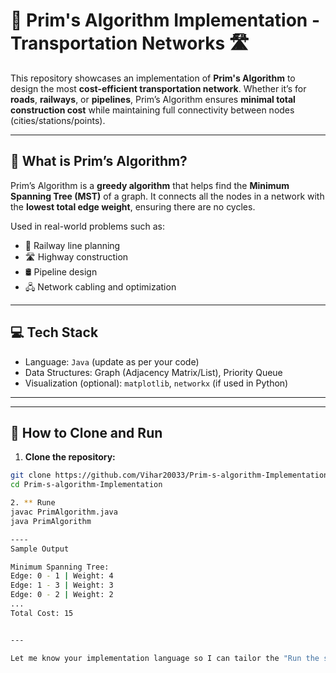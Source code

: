 # 🚦 Prim's Algorithm Implementation - Transportation Networks 🛣️

This repository showcases an implementation of **Prim's Algorithm** to design the most **cost-efficient transportation network**. Whether it’s for **roads**, **railways**, or **pipelines**, Prim’s Algorithm ensures **minimal total construction cost** while maintaining full connectivity between nodes (cities/stations/points).

---

## 📌 What is Prim’s Algorithm?

Prim’s Algorithm is a **greedy algorithm** that helps find the **Minimum Spanning Tree (MST)** of a graph. It connects all the nodes in a network with the **lowest total edge weight**, ensuring there are no cycles.

Used in real-world problems such as:
- 🚉 Railway line planning
- 🛣️ Highway construction
- 🛢️ Pipeline design
- 🖧 Network cabling and optimization

---

## 💻 Tech Stack

- Language: `Java` (update as per your code)
- Data Structures: Graph (Adjacency Matrix/List), Priority Queue
- Visualization (optional): `matplotlib`, `networkx` (if used in Python)

---

---

## 🚀 How to Clone and Run

1. **Clone the repository:**

```bash
git clone https://github.com/Vihar20033/Prim-s-algorithm-Implementation.git
cd Prim-s-algorithm-Implementation

2. ** Rune
javac PrimAlgorithm.java
java PrimAlgorithm

----
Sample Output

Minimum Spanning Tree:
Edge: 0 - 1 | Weight: 4
Edge: 1 - 3 | Weight: 3
Edge: 0 - 2 | Weight: 2
...
Total Cost: 15


---

Let me know your implementation language so I can tailor the "Run the script" section even more. Or if you want a version with diagrams or visuals included!

